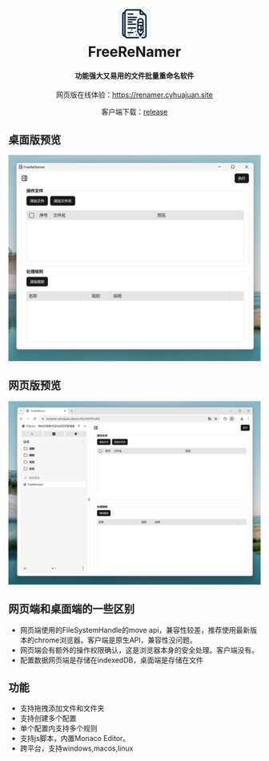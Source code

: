 <div align="center">
    <p>
    <h1>
      <a href="https://github.com/flameshot-org/flameshot">
        <img width="64" height="64" src="src-tauri/icons/128x128.png" alt="FreeReNamer" />
      </a>
      <br />
      FreeReNamer
    </h1>
    <h4>功能强大又易用的文件批量重命名软件</h4>
    <p>网页版在线体验：<a href="https://renamer.cyhuajuan.site" target="_blank">https://renamer.cyhuajuan.site</a></p>
    <p>客户端下载：<a href="https://github.com/cyhuajuan/FreeReNamer/releases">release</a></p>
  </p>
</div>

## 

## 桌面版预览

![image](static/preview.png)

## 网页版预览

![image](static/web-preview.png)

## 网页端和桌面端的一些区别

- 网页端使用的FileSystemHandle的move api，兼容性较差，推荐使用最新版本的chrome浏览器。客户端是原生API，兼容性没问题。
- 网页端会有额外的操作权限确认，这是浏览器本身的安全处理。客户端没有。
- 配置数据网页端是存储在indexedDB，桌面端是存储在文件

## 功能

- 支持拖拽添加文件和文件夹
- 支持创建多个配置
- 单个配置内支持多个规则
- 支持js脚本，内置Monaco Editor。
- 跨平台，支持windows,macos,linux